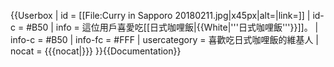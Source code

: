 {{Userbox
| id   = [[File:Curry in Sapporo 20180211.jpg|x45px|alt=|link=]]
| id-c = #B50
| info    = 這位用戶喜愛吃[[日式咖哩飯|{{White|'''日式咖哩飯'''}}]]。
| info-c  = #B50
| info-fc = #FFF
| usercategory = 喜歡吃日式咖哩飯的維基人
| nocat = {{{nocat|}}}
}}<noinclude>{{Documentation}}</noinclude>